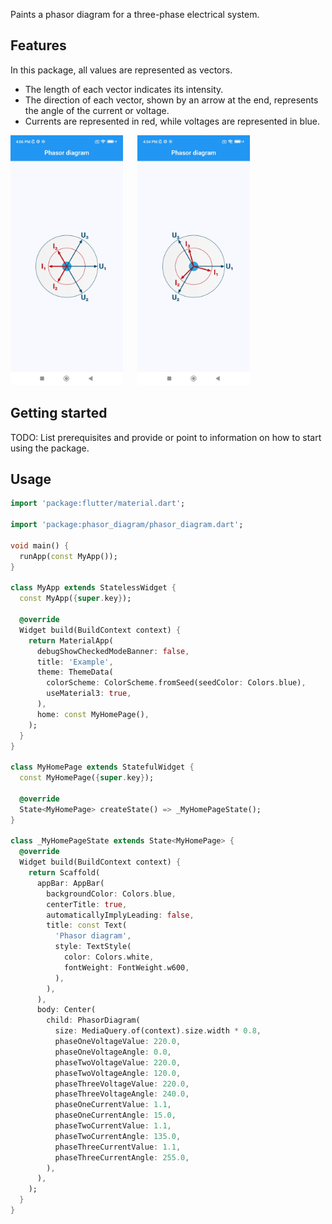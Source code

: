 Paints a phasor diagram for a three-phase electrical system.

## Features
In this package, all values are represented as vectors.
* The length of each vector indicates its intensity.
* The direction of each vector, shown by an arrow at the end, represents the angle of the current or voltage.
* Currents are represented in red, while voltages are represented in blue.

<p>
  <img src="https://github.com/Arsenije95/phasor_diagram/blob/5ff5697dad4c6968a245d9a59c98cc070c248eb1/assets/example_1.jpg"
    alt="An animated image of the iOS in-app purchase UI" height="400"/>
  &nbsp;&nbsp;&nbsp;&nbsp;
  <img src="https://github.com/Arsenije95/phasor_diagram/blob/5ff5697dad4c6968a245d9a59c98cc070c248eb1/assets/example_2.jpg"
   alt="An animated image of the Android in-app purchase UI" height="400"/>
</p>

[//]: # (![Phasor diagram example 1]&#40;https://github.com/Arsenije95/phasor_diagram/blob/5ff5697dad4c6968a245d9a59c98cc070c248eb1/assets/example_1.jpg&#41;)

[//]: # (![Phasor diagram example 1]&#40;https://github.com/Arsenije95/phasor_diagram/blob/5ff5697dad4c6968a245d9a59c98cc070c248eb1/assets/example_2.jpg&#41;)

## Getting started

TODO: List prerequisites and provide or point to information on how to
start using the package.

## Usage

```dart
import 'package:flutter/material.dart';

import 'package:phasor_diagram/phasor_diagram.dart';

void main() {
  runApp(const MyApp());
}

class MyApp extends StatelessWidget {
  const MyApp({super.key});

  @override
  Widget build(BuildContext context) {
    return MaterialApp(
      debugShowCheckedModeBanner: false,
      title: 'Example',
      theme: ThemeData(
        colorScheme: ColorScheme.fromSeed(seedColor: Colors.blue),
        useMaterial3: true,
      ),
      home: const MyHomePage(),
    );
  }
}

class MyHomePage extends StatefulWidget {
  const MyHomePage({super.key});

  @override
  State<MyHomePage> createState() => _MyHomePageState();
}

class _MyHomePageState extends State<MyHomePage> {
  @override
  Widget build(BuildContext context) {
    return Scaffold(
      appBar: AppBar(
        backgroundColor: Colors.blue,
        centerTitle: true,
        automaticallyImplyLeading: false,
        title: const Text(
          'Phasor diagram',
          style: TextStyle(
            color: Colors.white,
            fontWeight: FontWeight.w600,
          ),
        ),
      ),
      body: Center(
        child: PhasorDiagram(
          size: MediaQuery.of(context).size.width * 0.8,
          phaseOneVoltageValue: 220.0,
          phaseOneVoltageAngle: 0.0,
          phaseTwoVoltageValue: 220.0,
          phaseTwoVoltageAngle: 120.0,
          phaseThreeVoltageValue: 220.0,
          phaseThreeVoltageAngle: 240.0,
          phaseOneCurrentValue: 1.1,
          phaseOneCurrentAngle: 15.0,
          phaseTwoCurrentValue: 1.1,
          phaseTwoCurrentAngle: 135.0,
          phaseThreeCurrentValue: 1.1,
          phaseThreeCurrentAngle: 255.0,
        ),
      ),
    );
  }
}

```
